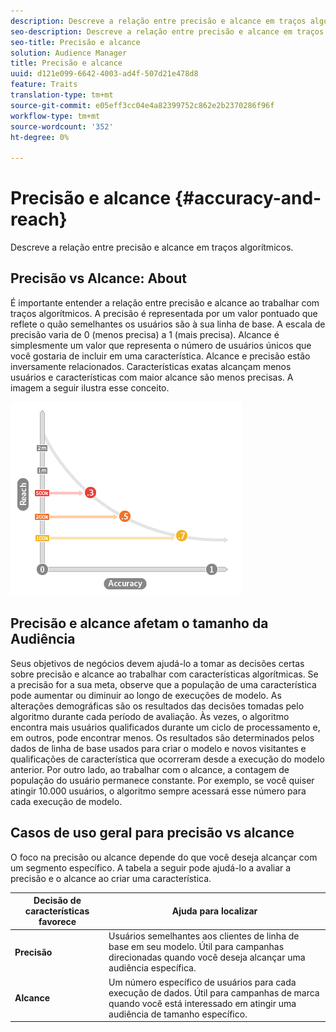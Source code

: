 ```yaml
---
description: Descreve a relação entre precisão e alcance em traços algorítmicos.
seo-description: Descreve a relação entre precisão e alcance em traços algorítmicos.
seo-title: Precisão e alcance
solution: Audience Manager
title: Precisão e alcance
uuid: d121e099-6642-4003-ad4f-507d21e478d8
feature: Traits
translation-type: tm+mt
source-git-commit: e05eff3cc04e4a82399752c862e2b2370286f96f
workflow-type: tm+mt
source-wordcount: '352'
ht-degree: 0%

---
```



# Precisão e alcance {#accuracy-and-reach}

Descreve a relação entre precisão e alcance em traços algorítmicos.

<!-- c_accuracy_reach.xml -->

## Precisão vs Alcance: About

É importante entender a relação entre precisão e alcance ao trabalhar com traços algorítmicos. A precisão é representada por um valor pontuado que reflete o quão semelhantes os usuários são à sua linha de base. A escala de precisão varia de 0 (menos precisa) a 1 (mais precisa). Alcance é simplesmente um valor que representa o número de usuários únicos que você gostaria de incluir em uma característica. Alcance e precisão estão inversamente relacionados. Características exatas alcançam menos usuários e características com maior alcance são menos precisas. A imagem a seguir ilustra esse conceito.

![](assets/Reach_v_Accuracy.png)

## Precisão e alcance afetam o tamanho da Audiência

Seus objetivos de negócios devem ajudá-lo a tomar as decisões certas sobre precisão e alcance ao trabalhar com características algorítmicas. Se a precisão for a sua meta, observe que a população de uma característica pode aumentar ou diminuir ao longo de execuções de modelo. As alterações demográficas são os resultados das decisões tomadas pelo algoritmo durante cada período de avaliação. Às vezes, o algoritmo encontra mais usuários qualificados durante um ciclo de processamento e, em outros, pode encontrar menos. Os resultados são determinados pelos dados de linha de base usados para criar o modelo e novos visitantes e qualificações de característica que ocorreram desde a execução do modelo anterior. Por outro lado, ao trabalhar com o alcance, a contagem de população do usuário permanece constante. Por exemplo, se você quiser atingir 10.000 usuários, o algoritmo sempre acessará esse número para cada execução de modelo.

## Casos de uso geral para precisão vs alcance

O foco na precisão ou alcance depende do que você deseja alcançar com um segmento específico. A tabela a seguir pode ajudá-lo a avaliar a precisão e o alcance ao criar uma característica.

| Decisão de características favorece | Ajuda para localizar |
|---|---|
| **Precisão** | Usuários semelhantes aos clientes de linha de base em seu modelo. Útil para campanhas direcionadas quando você deseja alcançar uma audiência específica. |
| **Alcance** | Um número específico de usuários para cada execução de dados. Útil para campanhas de marca quando você está interessado em atingir uma audiência de tamanho específico. |